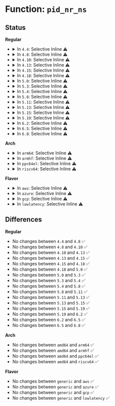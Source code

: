 # Function: <code>pid_nr_ns</code>

## Status
<b>Regular</b>
<ul>
<li>
<details>
<summary>In <code>4.4</code>: Selective Inline ⚠️</summary>

```c
pid_t pid_nr_ns(struct pid *pid, struct pid_namespace *ns);
```

**Collision:** Unique Global

**Inline:** Selective

**Transformation:** False

**Instances:**

```
In kernel/pid.c (ffffffff8109dc50)
Location: kernel/pid.c:500
Inline: True
Inline callers:
  - kernel/pid.c:pid_vnr
  - kernel/pid.c:task_tgid_nr_ns
  - kernel/pid.c:__task_pid_nr_ns
Direct callers:
  - kernel/fork.c:_do_fork
  - kernel/fork.c:_do_fork
  - fs/proc/base.c:show_timer
  - fs/proc/base.c:next_tgid
  - fs/proc/array.c:children_seq_show
  - fs/proc/array.c:do_task_stat
  - fs/proc/array.c:do_task_stat
  - fs/proc/array.c:proc_pid_status
  - fs/fuse/file.c:fuse_setlk
  - net/ipv6/ip6_flowlabel.c:ip6fl_seq_show
```
**Symbols:**

```
ffffffff8109dc50-ffffffff8109dc83: pid_nr_ns (STB_GLOBAL)
```
</details>
</li>
<li>
<details>
<summary>In <code>4.8</code>: Selective Inline ⚠️</summary>

```c
pid_t pid_nr_ns(struct pid *pid, struct pid_namespace *ns);
```

**Collision:** Unique Global

**Inline:** Selective

**Transformation:** False

**Instances:**

```
In kernel/pid.c (ffffffff810a1367)
Location: kernel/pid.c:500
Inline: True
Inline callers:
  - kernel/pid.c:task_tgid_nr_ns
  - kernel/pid.c:__task_pid_nr_ns
  - kernel/pid.c:pid_vnr
Direct callers:
  - kernel/fork.c:_do_fork
  - kernel/fork.c:_do_fork
  - fs/proc/base.c:next_tgid
  - fs/proc/base.c:show_timer
  - fs/proc/array.c:children_seq_show
  - fs/proc/array.c:do_task_stat
  - fs/proc/array.c:do_task_stat
  - fs/proc/array.c:proc_pid_status
  - fs/fuse/file.c:fuse_setlk
  - net/ipv6/ip6_flowlabel.c:ip6fl_seq_show
```
**Symbols:**

```
ffffffff810a12b0-ffffffff810a12e3: pid_nr_ns (STB_GLOBAL)
```
</details>
</li>
<li>
<details>
<summary>In <code>4.10</code>: Selective Inline ⚠️</summary>

```c
pid_t pid_nr_ns(struct pid *pid, struct pid_namespace *ns);
```

**Collision:** Unique Global

**Inline:** Selective

**Transformation:** False

**Instances:**

```
In kernel/pid.c (ffffffff810a6427)
Location: kernel/pid.c:500
Inline: True
Inline callers:
  - kernel/pid.c:task_tgid_nr_ns
  - kernel/pid.c:__task_pid_nr_ns
  - kernel/pid.c:pid_vnr
Direct callers:
  - kernel/fork.c:_do_fork
  - kernel/fork.c:_do_fork
  - fs/locks.c:locks_show
  - fs/locks.c:lock_get_status
  - fs/proc/base.c:next_tgid
  - fs/proc/base.c:show_timer
  - fs/proc/array.c:children_seq_show
  - fs/proc/array.c:do_task_stat
  - fs/proc/array.c:do_task_stat
  - fs/proc/array.c:proc_pid_status
  - fs/fuse/file.c:fuse_setlk
  - net/ipv6/ip6_flowlabel.c:ip6fl_seq_show
```
**Symbols:**

```
ffffffff810a6370-ffffffff810a63a3: pid_nr_ns (STB_GLOBAL)
```
</details>
</li>
<li>
<details>
<summary>In <code>4.13</code>: Selective Inline ⚠️</summary>

```c
pid_t pid_nr_ns(struct pid *pid, struct pid_namespace *ns);
```

**Collision:** Unique Global

**Inline:** Selective

**Transformation:** False

**Instances:**

```
In kernel/pid.c (ffffffff810a3453)
Location: kernel/pid.c:501
Inline: True
Inline callers:
  - kernel/pid.c:__task_pid_nr_ns
  - kernel/pid.c:pid_vnr
Direct callers:
  - kernel/fork.c:_do_fork
  - kernel/fork.c:_do_fork
  - fs/locks.c:locks_show
  - fs/locks.c:lock_get_status
  - fs/proc/base.c:next_tgid
  - fs/proc/base.c:show_timer
  - fs/proc/array.c:children_seq_show
  - fs/proc/array.c:do_task_stat
  - fs/proc/array.c:do_task_stat
  - fs/proc/array.c:proc_pid_status
  - fs/fuse/file.c:fuse_setlk
  - net/ipv6/ip6_flowlabel.c:ip6fl_seq_show
```
**Symbols:**

```
ffffffff810a3350-ffffffff810a337f: pid_nr_ns (STB_GLOBAL)
```
</details>
</li>
<li>
<details>
<summary>In <code>4.15</code>: Selective Inline ⚠️</summary>

```c
pid_t pid_nr_ns(struct pid *pid, struct pid_namespace *ns);
```

**Collision:** Unique Global

**Inline:** Selective

**Transformation:** False

**Instances:**

```
In kernel/pid.c (ffffffff810a9ce3)
Location: kernel/pid.c:370
Inline: True
Inline callers:
  - kernel/pid.c:__task_pid_nr_ns
  - kernel/pid.c:pid_vnr
Direct callers:
  - kernel/fork.c:_do_fork
  - kernel/fork.c:_do_fork
  - fs/proc/base.c:next_tgid
  - fs/proc/base.c:show_timer
  - fs/proc/array.c:children_seq_show
  - fs/proc/array.c:do_task_stat
  - fs/proc/array.c:do_task_stat
  - fs/proc/array.c:proc_pid_status
  - fs/fuse/file.c:fuse_setlk
  - fs/fuse/file.c:fuse_getlk
  - net/ipv6/ip6_flowlabel.c:ip6fl_seq_show
```
**Symbols:**

```
ffffffff810a9b70-ffffffff810a9b9c: pid_nr_ns (STB_GLOBAL)
```
</details>
</li>
<li>
<details>
<summary>In <code>4.18</code>: Selective Inline ⚠️</summary>

```c
pid_t pid_nr_ns(struct pid *pid, struct pid_namespace *ns);
```

**Collision:** Unique Global

**Inline:** Selective

**Transformation:** False

**Instances:**

```
In kernel/pid.c (ffffffff810b0853)
Location: kernel/pid.c:395
Inline: True
Inline callers:
  - kernel/pid.c:__task_pid_nr_ns
  - kernel/pid.c:pid_vnr
Direct callers:
  - kernel/fork.c:_do_fork
  - kernel/fork.c:_do_fork
  - fs/proc/base.c:next_tgid
  - fs/proc/base.c:show_timer
  - fs/proc/array.c:children_seq_show
  - fs/proc/array.c:do_task_stat
  - fs/proc/array.c:do_task_stat
  - fs/proc/array.c:proc_pid_status
  - fs/fuse/dev.c:fuse_get_req_nofail_nopages
  - fs/fuse/dev.c:__fuse_get_req
  - fs/fuse/file.c:fuse_setlk
  - fs/fuse/file.c:fuse_getlk
  - ipc/msg.c:sysvipc_msg_proc_show
  - ipc/msg.c:sysvipc_msg_proc_show
  - ipc/shm.c:sysvipc_shm_proc_show
  - ipc/shm.c:sysvipc_shm_proc_show
  - net/ipv6/ip6_flowlabel.c:ip6fl_seq_show
```
**Symbols:**

```
ffffffff810b0780-ffffffff810b07ac: pid_nr_ns (STB_GLOBAL)
```
</details>
</li>
<li>
<details>
<summary>In <code>5.0</code>: Selective Inline ⚠️</summary>

```c
pid_t pid_nr_ns(struct pid *pid, struct pid_namespace *ns);
```

**Collision:** Unique Global

**Inline:** Selective

**Transformation:** False

**Instances:**

```
In kernel/pid.c (ffffffff810b9998)
Location: kernel/pid.c:402
Inline: True
Inline callers:
  - kernel/pid.c:__task_pid_nr_ns
  - kernel/pid.c:pid_vnr
Direct callers:
  - kernel/fork.c:_do_fork
  - kernel/fork.c:_do_fork
  - fs/proc/base.c:next_tgid
  - fs/proc/base.c:show_timer
  - fs/proc/array.c:children_seq_show
  - fs/proc/array.c:do_task_stat
  - fs/proc/array.c:do_task_stat
  - fs/proc/array.c:proc_pid_status
  - fs/fuse/dev.c:fuse_get_req_nofail_nopages
  - fs/fuse/dev.c:__fuse_get_req
  - fs/fuse/file.c:fuse_setlk
  - fs/fuse/file.c:fuse_getlk
  - ipc/msg.c:sysvipc_msg_proc_show
  - ipc/msg.c:sysvipc_msg_proc_show
  - ipc/shm.c:sysvipc_shm_proc_show
  - ipc/shm.c:sysvipc_shm_proc_show
  - net/ipv6/ip6_flowlabel.c:ip6fl_seq_show
```
**Symbols:**

```
ffffffff810b98c0-ffffffff810b98ec: pid_nr_ns (STB_GLOBAL)
```
</details>
</li>
<li>
<details>
<summary>In <code>5.3</code>: Selective Inline ⚠️</summary>

```c
pid_t pid_nr_ns(struct pid *pid, struct pid_namespace *ns);
```

**Collision:** Unique Global

**Inline:** Selective

**Transformation:** False

**Instances:**

```
In kernel/pid.c (ffffffff810bf79f)
Location: kernel/pid.c:405
Inline: True
Inline callers:
  - kernel/pid.c:__task_pid_nr_ns
  - kernel/pid.c:pid_vnr
Direct callers:
  - kernel/fork.c:_do_fork
  - kernel/fork.c:_do_fork
  - kernel/fork.c:pidfd_show_fdinfo
  - fs/proc/base.c:next_tgid
  - fs/proc/base.c:show_timer
  - fs/proc/array.c:children_seq_show
  - fs/proc/array.c:do_task_stat
  - fs/proc/array.c:do_task_stat
  - fs/proc/array.c:task_state
  - fs/fuse/dev.c:fuse_get_req_nofail_nopages
  - fs/fuse/dev.c:__fuse_get_req
  - fs/fuse/file.c:fuse_setlk
  - fs/fuse/file.c:fuse_getlk
  - ipc/msg.c:sysvipc_msg_proc_show
  - ipc/msg.c:sysvipc_msg_proc_show
  - ipc/shm.c:sysvipc_shm_proc_show
  - ipc/shm.c:sysvipc_shm_proc_show
  - net/ipv6/ip6_flowlabel.c:ip6fl_seq_show
```
**Symbols:**

```
ffffffff810bf610-ffffffff810bf644: pid_nr_ns (STB_GLOBAL)
```
</details>
</li>
<li>
<details>
<summary>In <code>5.4</code>: Selective Inline ⚠️</summary>

```c
pid_t pid_nr_ns(struct pid *pid, struct pid_namespace *ns);
```

**Collision:** Unique Global

**Inline:** Selective

**Transformation:** False

**Instances:**

```
In kernel/pid.c (ffffffff810c5b50)
Location: kernel/pid.c:405
Inline: True
Inline callers:
  - kernel/pid.c:__task_pid_nr_ns
  - kernel/pid.c:pid_vnr
Direct callers:
  - kernel/fork.c:_do_fork
  - kernel/fork.c:_do_fork
  - kernel/fork.c:pidfd_show_fdinfo
  - fs/proc/base.c:next_tgid
  - fs/proc/base.c:show_timer
  - fs/proc/array.c:children_seq_show
  - fs/proc/array.c:do_task_stat
  - fs/proc/array.c:do_task_stat
  - fs/proc/array.c:task_state
  - fs/fuse/dev.c:fuse_simple_request
  - fs/fuse/dev.c:fuse_get_req
  - fs/fuse/file.c:fuse_setlk
  - fs/fuse/file.c:fuse_getlk
  - ipc/msg.c:sysvipc_msg_proc_show
  - ipc/msg.c:sysvipc_msg_proc_show
  - ipc/shm.c:sysvipc_shm_proc_show
  - ipc/shm.c:sysvipc_shm_proc_show
  - net/ipv6/ip6_flowlabel.c:ip6fl_seq_show
```
**Symbols:**

```
ffffffff810c59e0-ffffffff810c5a14: pid_nr_ns (STB_GLOBAL)
```
</details>
</li>
<li>
<details>
<summary>In <code>5.8</code>: Selective Inline ⚠️</summary>

```c
pid_t pid_nr_ns(struct pid *pid, struct pid_namespace *ns);
```

**Collision:** Unique Global

**Inline:** Selective

**Transformation:** False

**Instances:**

```
In kernel/pid.c (ffffffff810cd3cc)
Location: kernel/pid.c:471
Inline: True
Inline callers:
  - kernel/pid.c:__task_pid_nr_ns
  - kernel/pid.c:pid_vnr
Direct callers:
  - kernel/fork.c:_do_fork
  - kernel/fork.c:_do_fork
  - kernel/fork.c:pidfd_show_fdinfo
  - kernel/bpf/task_iter.c:task_seq_get_next
  - fs/proc/base.c:next_tgid
  - fs/proc/base.c:show_timer
  - fs/proc/array.c:children_seq_show
  - fs/proc/array.c:do_task_stat
  - fs/proc/array.c:do_task_stat
  - fs/proc/array.c:task_state
  - fs/fuse/dev.c:fuse_simple_request
  - fs/fuse/dev.c:fuse_get_req
  - fs/fuse/file.c:fuse_setlk
  - fs/fuse/file.c:fuse_getlk
  - ipc/msg.c:sysvipc_msg_proc_show
  - ipc/msg.c:sysvipc_msg_proc_show
  - ipc/shm.c:sysvipc_shm_proc_show
  - ipc/shm.c:sysvipc_shm_proc_show
  - net/ipv6/ip6_flowlabel.c:ip6fl_seq_show
```
**Symbols:**

```
ffffffff810cd310-ffffffff810cd344: pid_nr_ns (STB_GLOBAL)
```
</details>
</li>
<li>
<details>
<summary>In <code>5.11</code>: Selective Inline ⚠️</summary>

```c
pid_t pid_nr_ns(struct pid *pid, struct pid_namespace *ns);
```

**Collision:** Unique Global

**Inline:** Selective

**Transformation:** False

**Instances:**

```
In kernel/pid.c (ffffffff810c7f6e)
Location: kernel/pid.c:472
Inline: True
Inline callers:
  - kernel/pid.c:__task_pid_nr_ns
  - kernel/pid.c:pid_vnr
Direct callers:
  - kernel/fork.c:kernel_clone
  - kernel/fork.c:kernel_clone
  - kernel/fork.c:pidfd_show_fdinfo
  - kernel/bpf/task_iter.c:task_seq_get_next
  - fs/proc/base.c:next_tgid
  - fs/proc/base.c:show_timer
  - fs/proc/array.c:children_seq_show
  - fs/proc/array.c:do_task_stat
  - fs/proc/array.c:do_task_stat
  - fs/proc/array.c:task_state
  - fs/fuse/dev.c:fuse_simple_request
  - fs/fuse/dev.c:fuse_get_req
  - fs/fuse/file.c:fuse_setlk
  - fs/fuse/file.c:fuse_getlk
  - ipc/msg.c:sysvipc_msg_proc_show
  - ipc/msg.c:sysvipc_msg_proc_show
  - ipc/shm.c:sysvipc_shm_proc_show
  - ipc/shm.c:sysvipc_shm_proc_show
  - net/ipv6/ip6_flowlabel.c:ip6fl_seq_show
```
**Symbols:**

```
ffffffff810c7e20-ffffffff810c7e54: pid_nr_ns (STB_GLOBAL)
```
</details>
</li>
<li>
<details>
<summary>In <code>5.13</code>: Selective Inline ⚠️</summary>

```c
pid_t pid_nr_ns(struct pid *pid, struct pid_namespace *ns);
```

**Collision:** Unique Global

**Inline:** Selective

**Transformation:** False

**Instances:**

```
In kernel/pid.c (ffffffff810c9a0e)
Location: kernel/pid.c:472
Inline: True
Inline callers:
  - kernel/pid.c:__task_pid_nr_ns
  - kernel/pid.c:pid_vnr
Direct callers:
  - kernel/fork.c:kernel_clone
  - kernel/fork.c:kernel_clone
  - kernel/fork.c:pidfd_show_fdinfo
  - kernel/bpf/task_iter.c:task_seq_get_next
  - fs/proc/base.c:next_tgid
  - fs/proc/base.c:show_timer
  - fs/proc/array.c:children_seq_show
  - fs/proc/array.c:do_task_stat
  - fs/proc/array.c:do_task_stat
  - fs/proc/array.c:task_state
  - fs/fuse/dev.c:fuse_simple_request
  - fs/fuse/dev.c:fuse_get_req
  - fs/fuse/file.c:fuse_setlk
  - fs/fuse/file.c:fuse_getlk
  - ipc/msg.c:sysvipc_msg_proc_show
  - ipc/msg.c:sysvipc_msg_proc_show
  - ipc/shm.c:sysvipc_shm_proc_show
  - ipc/shm.c:sysvipc_shm_proc_show
  - net/ipv6/ip6_flowlabel.c:ip6fl_seq_show
```
**Symbols:**

```
ffffffff810c98c0-ffffffff810c98f4: pid_nr_ns (STB_GLOBAL)
```
</details>
</li>
<li>
<details>
<summary>In <code>5.15</code>: Selective Inline ⚠️</summary>

```c
pid_t pid_nr_ns(struct pid *pid, struct pid_namespace *ns);
```

**Collision:** Unique Global

**Inline:** Selective

**Transformation:** False

**Instances:**

```
In kernel/pid.c (ffffffff810dc974)
Location: kernel/pid.c:472
Inline: True
Inline callers:
  - kernel/pid.c:__task_pid_nr_ns
  - kernel/pid.c:pid_vnr
Direct callers:
  - kernel/fork.c:kernel_clone
  - kernel/fork.c:kernel_clone
  - kernel/fork.c:pidfd_show_fdinfo
  - kernel/bpf/task_iter.c:task_seq_get_next
  - fs/proc/base.c:next_tgid
  - fs/proc/base.c:show_timer
  - fs/proc/array.c:children_seq_show
  - fs/proc/array.c:do_task_stat
  - fs/proc/array.c:do_task_stat
  - fs/proc/array.c:task_state
  - fs/fuse/dev.c:fuse_simple_request
  - fs/fuse/dev.c:fuse_get_req
  - fs/fuse/file.c:fuse_setlk
  - fs/fuse/file.c:fuse_getlk
  - ipc/msg.c:sysvipc_msg_proc_show
  - ipc/msg.c:sysvipc_msg_proc_show
  - ipc/shm.c:sysvipc_shm_proc_show
  - ipc/shm.c:sysvipc_shm_proc_show
  - net/ipv6/ip6_flowlabel.c:ip6fl_seq_show
```
**Symbols:**

```
ffffffff810dc820-ffffffff810dc854: pid_nr_ns (STB_GLOBAL)
```
</details>
</li>
<li>
<details>
<summary>In <code>5.19</code>: Selective Inline ⚠️</summary>

```c
pid_t pid_nr_ns(struct pid *pid, struct pid_namespace *ns);
```

**Collision:** Unique Global

**Inline:** Selective

**Transformation:** False

**Instances:**

```
In kernel/pid.c (ffffffff810f616a)
Location: kernel/pid.c:472
Inline: True
Inline callers:
  - kernel/pid.c:__task_pid_nr_ns
  - kernel/pid.c:pid_vnr
Direct callers:
  - kernel/fork.c:kernel_clone
  - kernel/fork.c:kernel_clone
  - kernel/fork.c:pidfd_show_fdinfo
  - kernel/bpf/task_iter.c:task_seq_get_next
  - fs/proc/base.c:next_tgid
  - fs/proc/base.c:show_timer
  - fs/proc/array.c:children_seq_show
  - fs/proc/array.c:do_task_stat
  - fs/proc/array.c:do_task_stat
  - fs/proc/array.c:task_state
  - fs/fuse/dev.c:fuse_simple_request
  - fs/fuse/dev.c:fuse_get_req
  - fs/fuse/file.c:fuse_setlk
  - fs/fuse/file.c:fuse_getlk
  - ipc/msg.c:sysvipc_msg_proc_show
  - ipc/msg.c:sysvipc_msg_proc_show
  - ipc/shm.c:sysvipc_shm_proc_show
  - ipc/shm.c:sysvipc_shm_proc_show
  - net/ipv6/ip6_flowlabel.c:ip6fl_seq_show
```
**Symbols:**

```
ffffffff810f5fc0-ffffffff810f6004: pid_nr_ns (STB_GLOBAL)
```
</details>
</li>
<li>
<details>
<summary>In <code>6.2</code>: Selective Inline ⚠️</summary>

```c
pid_t pid_nr_ns(struct pid *pid, struct pid_namespace *ns);
```

**Collision:** Unique Global

**Inline:** Selective

**Transformation:** False

**Instances:**

```
In kernel/pid.c (ffffffff8111871a)
Location: kernel/pid.c:472
Inline: True
Inline callers:
  - kernel/pid.c:__task_pid_nr_ns
  - kernel/pid.c:pid_vnr
Direct callers:
  - kernel/fork.c:kernel_clone
  - kernel/fork.c:kernel_clone
  - kernel/fork.c:pidfd_show_fdinfo
  - kernel/bpf/task_iter.c:bpf_iter_attach_task
  - kernel/bpf/task_iter.c:task_seq_get_next
  - fs/proc/base.c:next_tgid
  - fs/proc/base.c:show_timer
  - fs/proc/array.c:children_seq_show
  - fs/proc/array.c:do_task_stat
  - fs/proc/array.c:do_task_stat
  - fs/proc/array.c:task_state
  - fs/fuse/dev.c:fuse_simple_request
  - fs/fuse/dev.c:fuse_get_req
  - fs/fuse/file.c:fuse_setlk
  - fs/fuse/file.c:fuse_getlk
  - ipc/msg.c:sysvipc_msg_proc_show
  - ipc/msg.c:sysvipc_msg_proc_show
  - ipc/shm.c:sysvipc_shm_proc_show
  - ipc/shm.c:sysvipc_shm_proc_show
  - net/ipv6/ip6_flowlabel.c:ip6fl_seq_show
```
**Symbols:**

```
ffffffff81118520-ffffffff81118564: pid_nr_ns (STB_GLOBAL)
```
</details>
</li>
<li>
<details>
<summary>In <code>6.5</code>: Selective Inline ⚠️</summary>

```c
pid_t pid_nr_ns(struct pid *pid, struct pid_namespace *ns);
```

**Collision:** Unique Global

**Inline:** Selective

**Transformation:** False

**Instances:**

```
In kernel/pid.c (ffffffff8112595a)
Location: kernel/pid.c:475
Inline: True
Inline callers:
  - kernel/pid.c:__task_pid_nr_ns
  - kernel/pid.c:pid_vnr
Direct callers:
  - kernel/fork.c:kernel_clone
  - kernel/fork.c:kernel_clone
  - kernel/fork.c:pidfd_show_fdinfo
  - kernel/bpf/task_iter.c:bpf_iter_attach_task
  - kernel/bpf/task_iter.c:task_seq_get_next
  - fs/proc/base.c:next_tgid
  - fs/proc/base.c:show_timer
  - fs/proc/array.c:children_seq_show
  - fs/proc/array.c:do_task_stat
  - fs/proc/array.c:do_task_stat
  - fs/proc/array.c:task_state
  - fs/fuse/dev.c:fuse_simple_request
  - fs/fuse/dev.c:fuse_get_req
  - fs/fuse/file.c:fuse_setlk
  - fs/fuse/file.c:fuse_getlk
  - ipc/msg.c:sysvipc_msg_proc_show
  - ipc/msg.c:sysvipc_msg_proc_show
  - ipc/shm.c:sysvipc_shm_proc_show
  - ipc/shm.c:sysvipc_shm_proc_show
  - net/ipv6/ip6_flowlabel.c:ip6fl_seq_show
```
**Symbols:**

```
ffffffff81125760-ffffffff811257a4: pid_nr_ns (STB_GLOBAL)
```
</details>
</li>
<li>
<details>
<summary>In <code>6.8</code>: Selective Inline ⚠️</summary>

```c
pid_t pid_nr_ns(struct pid *pid, struct pid_namespace *ns);
```

**Collision:** Unique Global

**Inline:** Selective

**Transformation:** False

**Instances:**

```
In kernel/pid.c (ffffffff8112ff5a)
Location: kernel/pid.c:475
Inline: True
Inline callers:
  - kernel/pid.c:__task_pid_nr_ns
  - kernel/pid.c:pid_vnr
Direct callers:
  - kernel/fork.c:kernel_clone
  - kernel/fork.c:kernel_clone
  - kernel/fork.c:pidfd_show_fdinfo
  - kernel/bpf/task_iter.c:bpf_iter_attach_task
  - kernel/bpf/task_iter.c:task_seq_get_next
  - fs/proc/base.c:next_tgid
  - fs/proc/base.c:show_timer
  - fs/proc/array.c:children_seq_show
  - fs/proc/array.c:do_task_stat
  - fs/proc/array.c:do_task_stat
  - fs/proc/array.c:task_state
  - fs/fuse/dev.c:fuse_simple_request
  - fs/fuse/dev.c:fuse_get_req
  - fs/fuse/file.c:fuse_setlk
  - fs/fuse/file.c:fuse_getlk
  - ipc/msg.c:sysvipc_msg_proc_show
  - ipc/msg.c:sysvipc_msg_proc_show
  - ipc/shm.c:sysvipc_shm_proc_show
  - ipc/shm.c:sysvipc_shm_proc_show
  - net/ipv6/ip6_flowlabel.c:ip6fl_seq_show
```
**Symbols:**

```
ffffffff8112fd60-ffffffff8112fda4: pid_nr_ns (STB_GLOBAL)
```
</details>
</li>
</ul>
<b>Arch</b>
<ul>
<li>
<details>
<summary>In <code>arm64</code>: Selective Inline ⚠️</summary>

```c
pid_t pid_nr_ns(struct pid *pid, struct pid_namespace *ns);
```

**Collision:** Unique Global

**Inline:** Selective

**Transformation:** False

**Instances:**

```
In kernel/pid.c (ffff800010124068)
Location: kernel/pid.c:405
Inline: True
Inline callers:
  - kernel/pid.c:__task_pid_nr_ns
  - kernel/pid.c:pid_vnr
Direct callers:
  - kernel/fork.c:_do_fork
  - kernel/fork.c:_do_fork
  - kernel/fork.c:pidfd_show_fdinfo
  - fs/proc/base.c:next_tgid
  - fs/proc/base.c:show_timer
  - fs/proc/array.c:children_seq_show
  - fs/proc/array.c:do_task_stat
  - fs/proc/array.c:do_task_stat
  - fs/proc/array.c:task_state
  - fs/fuse/dev.c:fuse_simple_request
  - fs/fuse/dev.c:fuse_get_req
  - fs/fuse/file.c:fuse_setlk
  - fs/fuse/file.c:fuse_getlk
  - ipc/msg.c:sysvipc_msg_proc_show
  - ipc/msg.c:sysvipc_msg_proc_show
  - ipc/shm.c:sysvipc_shm_proc_show
  - ipc/shm.c:sysvipc_shm_proc_show
  - net/ipv6/ip6_flowlabel.c:ip6fl_seq_show
```
**Symbols:**

```
ffff800010123f08-ffff800010123f70: pid_nr_ns (STB_GLOBAL)
```
</details>
</li>
<li>
<details>
<summary>In <code>armhf</code>: Selective Inline ⚠️</summary>

```c
pid_t pid_nr_ns(struct pid *pid, struct pid_namespace *ns);
```

**Collision:** Unique Global

**Inline:** Selective

**Transformation:** False

**Instances:**

```
In kernel/pid.c (c03773b4)
Location: kernel/pid.c:405
Inline: True
Inline callers:
  - kernel/pid.c:__task_pid_nr_ns
  - kernel/pid.c:pid_vnr
Direct callers:
  - kernel/fork.c:_do_fork
  - kernel/fork.c:_do_fork
  - kernel/fork.c:pidfd_show_fdinfo
  - fs/proc/base.c:next_tgid
  - fs/proc/base.c:show_timer
  - fs/proc/array.c:children_seq_show
  - fs/proc/array.c:do_task_stat
  - fs/proc/array.c:do_task_stat
  - fs/proc/array.c:task_state
  - fs/fuse/dev.c:fuse_simple_request
  - fs/fuse/dev.c:fuse_get_req
  - fs/fuse/file.c:fuse_setlk
  - fs/fuse/file.c:fuse_getlk
  - ipc/msg.c:sysvipc_msg_proc_show
  - ipc/msg.c:sysvipc_msg_proc_show
  - ipc/shm.c:sysvipc_shm_proc_show
  - ipc/shm.c:sysvipc_shm_proc_show
  - net/ipv6/ip6_flowlabel.c:ip6fl_seq_show
```
**Symbols:**

```
c0377288-c03772d4: pid_nr_ns (STB_GLOBAL)
```
</details>
</li>
<li>
<details>
<summary>In <code>ppc64el</code>: Selective Inline ⚠️</summary>

```c
pid_t pid_nr_ns(struct pid *pid, struct pid_namespace *ns);
```

**Collision:** Unique Global

**Inline:** Selective

**Transformation:** False

**Instances:**

```
In kernel/pid.c (c00000000016ddb8)
Location: kernel/pid.c:405
Inline: True
Inline callers:
  - kernel/pid.c:__task_pid_nr_ns
  - kernel/pid.c:pid_vnr
Direct callers:
  - kernel/fork.c:_do_fork
  - kernel/fork.c:_do_fork
  - kernel/fork.c:pidfd_show_fdinfo
  - fs/proc/base.c:next_tgid
  - fs/proc/base.c:show_timer
  - fs/proc/array.c:children_seq_show
  - fs/proc/array.c:do_task_stat
  - fs/proc/array.c:do_task_stat
  - fs/proc/array.c:task_state
  - fs/fuse/dev.c:fuse_simple_request
  - fs/fuse/dev.c:fuse_get_req
  - fs/fuse/file.c:fuse_setlk
  - fs/fuse/file.c:fuse_getlk
  - ipc/msg.c:sysvipc_msg_proc_show
  - ipc/msg.c:sysvipc_msg_proc_show
  - ipc/shm.c:sysvipc_shm_proc_show
  - ipc/shm.c:sysvipc_shm_proc_show
  - net/ipv6/ip6_flowlabel.c:ip6fl_seq_show
```
**Symbols:**

```
c00000000016dbc0-c00000000016dc08: pid_nr_ns (STB_GLOBAL)
```
</details>
</li>
<li>
<details>
<summary>In <code>riscv64</code>: Selective Inline ⚠️</summary>

```c
pid_t pid_nr_ns(struct pid *pid, struct pid_namespace *ns);
```

**Collision:** Unique Global

**Inline:** Selective

**Transformation:** False

**Instances:**

```
In kernel/pid.c (ffffffe0000dc3ac)
Location: kernel/pid.c:405
Inline: True
Inline callers:
  - kernel/pid.c:__task_pid_nr_ns
  - kernel/pid.c:pid_vnr
Direct callers:
  - kernel/fork.c:_do_fork
  - kernel/fork.c:_do_fork
  - kernel/fork.c:pidfd_show_fdinfo
  - fs/proc/base.c:next_tgid
  - fs/proc/base.c:show_timer
  - fs/proc/array.c:children_seq_show
  - fs/proc/array.c:do_task_stat
  - fs/proc/array.c:do_task_stat
  - fs/proc/array.c:task_state
  - fs/fuse/dev.c:fuse_simple_request
  - fs/fuse/dev.c:fuse_get_req
  - fs/fuse/file.c:fuse_setlk
  - fs/fuse/file.c:fuse_getlk
  - ipc/msg.c:sysvipc_msg_proc_show
  - ipc/msg.c:sysvipc_msg_proc_show
  - ipc/shm.c:sysvipc_shm_proc_show
  - ipc/shm.c:sysvipc_shm_proc_show
  - net/ipv6/ip6_flowlabel.c:ip6fl_seq_show
```
**Symbols:**

```
ffffffe0000dc202-ffffffe0000dc252: pid_nr_ns (STB_GLOBAL)
```
</details>
</li>
</ul>
<b>Flavor</b>
<ul>
<li>
<details>
<summary>In <code>aws</code>: Selective Inline ⚠️</summary>

```c
pid_t pid_nr_ns(struct pid *pid, struct pid_namespace *ns);
```

**Collision:** Unique Global

**Inline:** Selective

**Transformation:** False

**Instances:**

```
In kernel/pid.c (ffffffff810bfed0)
Location: kernel/pid.c:405
Inline: True
Inline callers:
  - kernel/pid.c:__task_pid_nr_ns
  - kernel/pid.c:pid_vnr
Direct callers:
  - kernel/fork.c:_do_fork
  - kernel/fork.c:_do_fork
  - kernel/fork.c:pidfd_show_fdinfo
  - fs/proc/base.c:next_tgid
  - fs/proc/base.c:show_timer
  - fs/proc/array.c:children_seq_show
  - fs/proc/array.c:do_task_stat
  - fs/proc/array.c:do_task_stat
  - fs/proc/array.c:task_state
  - fs/fuse/dev.c:fuse_simple_request
  - fs/fuse/dev.c:fuse_get_req
  - fs/fuse/file.c:fuse_setlk
  - fs/fuse/file.c:fuse_getlk
  - ipc/msg.c:sysvipc_msg_proc_show
  - ipc/msg.c:sysvipc_msg_proc_show
  - ipc/shm.c:sysvipc_shm_proc_show
  - ipc/shm.c:sysvipc_shm_proc_show
  - net/ipv6/ip6_flowlabel.c:ip6fl_seq_show
```
**Symbols:**

```
ffffffff810bfd60-ffffffff810bfd94: pid_nr_ns (STB_GLOBAL)
```
</details>
</li>
<li>
<details>
<summary>In <code>azure</code>: Selective Inline ⚠️</summary>

```c
pid_t pid_nr_ns(struct pid *pid, struct pid_namespace *ns);
```

**Collision:** Unique Global

**Inline:** Selective

**Transformation:** False

**Instances:**

```
In kernel/pid.c (ffffffff810ae6e0)
Location: kernel/pid.c:405
Inline: True
Inline callers:
  - kernel/pid.c:__task_pid_nr_ns
  - kernel/pid.c:pid_vnr
Direct callers:
  - kernel/fork.c:_do_fork
  - kernel/fork.c:_do_fork
  - kernel/fork.c:pidfd_show_fdinfo
  - fs/proc/base.c:next_tgid
  - fs/proc/base.c:show_timer
  - fs/proc/array.c:children_seq_show
  - fs/proc/array.c:do_task_stat
  - fs/proc/array.c:do_task_stat
  - fs/proc/array.c:task_state
  - fs/fuse/dev.c:fuse_simple_request
  - fs/fuse/dev.c:fuse_get_req
  - fs/fuse/file.c:fuse_setlk
  - fs/fuse/file.c:fuse_getlk
  - ipc/msg.c:sysvipc_msg_proc_show
  - ipc/msg.c:sysvipc_msg_proc_show
  - ipc/shm.c:sysvipc_shm_proc_show
  - ipc/shm.c:sysvipc_shm_proc_show
  - net/ipv6/ip6_flowlabel.c:ip6fl_seq_show
```
**Symbols:**

```
ffffffff810ae570-ffffffff810ae5a4: pid_nr_ns (STB_GLOBAL)
```
</details>
</li>
<li>
<details>
<summary>In <code>gcp</code>: Selective Inline ⚠️</summary>

```c
pid_t pid_nr_ns(struct pid *pid, struct pid_namespace *ns);
```

**Collision:** Unique Global

**Inline:** Selective

**Transformation:** False

**Instances:**

```
In kernel/pid.c (ffffffff810bf420)
Location: kernel/pid.c:405
Inline: True
Inline callers:
  - kernel/pid.c:__task_pid_nr_ns
  - kernel/pid.c:pid_vnr
Direct callers:
  - kernel/fork.c:_do_fork
  - kernel/fork.c:_do_fork
  - kernel/fork.c:pidfd_show_fdinfo
  - fs/proc/base.c:next_tgid
  - fs/proc/base.c:show_timer
  - fs/proc/array.c:children_seq_show
  - fs/proc/array.c:do_task_stat
  - fs/proc/array.c:do_task_stat
  - fs/proc/array.c:task_state
  - fs/fuse/dev.c:fuse_simple_request
  - fs/fuse/dev.c:fuse_get_req
  - fs/fuse/file.c:fuse_setlk
  - fs/fuse/file.c:fuse_getlk
  - ipc/msg.c:sysvipc_msg_proc_show
  - ipc/msg.c:sysvipc_msg_proc_show
  - ipc/shm.c:sysvipc_shm_proc_show
  - ipc/shm.c:sysvipc_shm_proc_show
  - net/ipv6/ip6_flowlabel.c:ip6fl_seq_show
```
**Symbols:**

```
ffffffff810bf2b0-ffffffff810bf2e4: pid_nr_ns (STB_GLOBAL)
```
</details>
</li>
<li>
<details>
<summary>In <code>lowlatency</code>: Selective Inline ⚠️</summary>

```c
pid_t pid_nr_ns(struct pid *pid, struct pid_namespace *ns);
```

**Collision:** Unique Global

**Inline:** Selective

**Transformation:** False

**Instances:**

```
In kernel/pid.c (ffffffff810c7892)
Location: kernel/pid.c:405
Inline: True
Inline callers:
  - kernel/pid.c:__task_pid_nr_ns
  - kernel/pid.c:pid_vnr
Direct callers:
  - kernel/fork.c:_do_fork
  - kernel/fork.c:_do_fork
  - kernel/fork.c:pidfd_show_fdinfo
  - fs/proc/base.c:next_tgid
  - fs/proc/base.c:show_timer
  - fs/proc/array.c:children_seq_show
  - fs/proc/array.c:do_task_stat
  - fs/proc/array.c:do_task_stat
  - fs/proc/array.c:task_state
  - fs/fuse/dev.c:fuse_simple_request
  - fs/fuse/dev.c:fuse_get_req
  - fs/fuse/file.c:fuse_setlk
  - fs/fuse/file.c:fuse_getlk
  - ipc/msg.c:sysvipc_msg_proc_show
  - ipc/msg.c:sysvipc_msg_proc_show
  - ipc/shm.c:sysvipc_shm_proc_show
  - ipc/shm.c:sysvipc_shm_proc_show
  - net/ipv6/ip6_flowlabel.c:ip6fl_seq_show
```
**Symbols:**

```
ffffffff810c75e0-ffffffff810c7614: pid_nr_ns (STB_GLOBAL)
```
</details>
</li>
</ul>

## Differences
<b>Regular</b>
<ul>
<li>
No changes between <code>4.4</code> and <code>4.8</code> ✅
</li>
<li>
No changes between <code>4.8</code> and <code>4.10</code> ✅
</li>
<li>
No changes between <code>4.10</code> and <code>4.13</code> ✅
</li>
<li>
No changes between <code>4.13</code> and <code>4.15</code> ✅
</li>
<li>
No changes between <code>4.15</code> and <code>4.18</code> ✅
</li>
<li>
No changes between <code>4.18</code> and <code>5.0</code> ✅
</li>
<li>
No changes between <code>5.0</code> and <code>5.3</code> ✅
</li>
<li>
No changes between <code>5.3</code> and <code>5.4</code> ✅
</li>
<li>
No changes between <code>5.4</code> and <code>5.8</code> ✅
</li>
<li>
No changes between <code>5.8</code> and <code>5.11</code> ✅
</li>
<li>
No changes between <code>5.11</code> and <code>5.13</code> ✅
</li>
<li>
No changes between <code>5.13</code> and <code>5.15</code> ✅
</li>
<li>
No changes between <code>5.15</code> and <code>5.19</code> ✅
</li>
<li>
No changes between <code>5.19</code> and <code>6.2</code> ✅
</li>
<li>
No changes between <code>6.2</code> and <code>6.5</code> ✅
</li>
<li>
No changes between <code>6.5</code> and <code>6.8</code> ✅
</li>
</ul>
<b>Arch</b>
<ul>
<li>
No changes between <code>amd64</code> and <code>arm64</code> ✅
</li>
<li>
No changes between <code>amd64</code> and <code>armhf</code> ✅
</li>
<li>
No changes between <code>amd64</code> and <code>ppc64el</code> ✅
</li>
<li>
No changes between <code>amd64</code> and <code>riscv64</code> ✅
</li>
</ul>
<b>Flavor</b>
<ul>
<li>
No changes between <code>generic</code> and <code>aws</code> ✅
</li>
<li>
No changes between <code>generic</code> and <code>azure</code> ✅
</li>
<li>
No changes between <code>generic</code> and <code>gcp</code> ✅
</li>
<li>
No changes between <code>generic</code> and <code>lowlatency</code> ✅
</li>
</ul>
